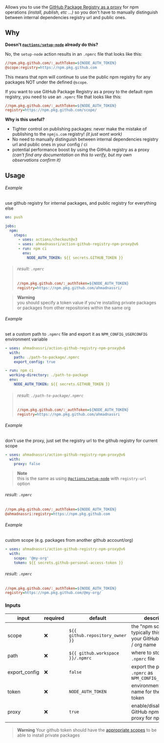 Allows you to use the [GitHub Package Registry as a proxy][blog] for npm operations _(install, publish, etc ...)_ so you don't have to manually distinguish between internal dependencies registry url and public ones.

## Why

**Doesn't [`@actions/setup-node`] already do this?**

No, the `setup-node` action results in an `.npmrc` file that looks like this:

```ini
//npm.pkg.github.com/:_authToken=${NODE_AUTH_TOKEN}
@scope:registry=https://npm.pkg.github.com
```

This means that npm will continue to use the public npm registry for any packages NOT under the defined `@scope`.

If you want to use GitHub Package Registry as a proxy to the default npm registry, you need to use an `.npmrc` file that looks like this:

```ini
//npm.pkg.github.com/:_authToken=${NODE_AUTH_TOKEN}
registry=https://npm.pkg.github.com/scope/
```

**Why is this useful?**

- Tighter control on publishing packages: never make the mistake of publishing to the `npmjs.com` registry! _(it just wont work)_
- No need to manually distinguish between internal dependencies registry url and public ones in your config / ci
- potential performance boost by using the GitHub registry as a proxy _(can't find any documentation on this to verify, but my own observations confirm it)_

## Usage

###### Example

use github registry for internal packages, and public registry for everything else

```yaml
on: push

jobs:
  npm:
    steps:
      - uses: actions/checkout@v3
      - uses: ahmadnassri/action-github-registry-npm-proxy@v6
      - run: npm ci
        env:
          NODE_AUTH_TOKEN: ${{ secrets.GITHUB_TOKEN }}
```

> ###### result: `.npmrc`
>
> ```ini
> //npm.pkg.github.com/:_authToken=${NODE_AUTH_TOKEN}
> registry=https://npm.pkg.github.com/ahmadnassri/
> ```

> **Warning**  
> you should specify a token value if you're installing private packages  
> or packages from other repositories within the same org

###### Example

set a custom path to `.npmrc` file and export it as `NPM_CONFIG_USERCONFIG` environment variable

```yaml
- uses: ahmadnassri/action-github-registry-npm-proxy@v6
  with:
    path: ./path-to-package/.npmrc
    export_config: true

- run: npm ci
  working-directory: ./path-to-package
  env:
    NODE_AUTH_TOKEN: ${{ secrets.GITHUB_TOKEN }}
```

> ###### result: `./path-to-package/.npmrc`
>
> ```ini
> //npm.pkg.github.com/:_authToken=${NODE_AUTH_TOKEN}
> registry=https://npm.pkg.github.com/ahmadnassri
> ```

###### Example

don't use the proxy, just set the registry url to the github registry for current scope

```yaml
- uses: ahmadnassri/action-github-registry-npm-proxy@v6
  with:
    proxy: false
```

> **Note**  
> this is the same as using [`@actions/setup-node`] with `registry-url` option

###### result: `.npmrc`

```ini
//npm.pkg.github.com/:_authToken=${NODE_AUTH_TOKEN}
@ahmadnassri:registry=https://npm.pkg.github.com
```

###### Example

custom scope (e.g. packages from another github account/org)

```yaml
- uses: ahmadnassri/action-github-registry-npm-proxy@v6
  with:
    scope: '@my-org'
    token: ${{ secrets.github-personal-access-token }}
```

###### result: `.npmrc`

```ini
//npm.pkg.github.com/:_authToken=${NODE_AUTH_TOKEN}
registry=https://npm.pkg.github.com/@my-org/
```

### Inputs

| input         | required | default                          | description                                                             |
| ------------- | -------- | -------------------------------- | ----------------------------------------------------------------------- |
| scope         | ❌       | `${{ github.repository_owner }}` | the "npm scope", typically this will be your GitHub username / org name |
| path          | ❌       | `${{ github.workspace }}/.npmrc` | where to store the `.npmrc` file                                        |
| export_config | ❌       | `false`                          | export the path to `.npmrc` as `NPM_CONFIG_USERCONFIG`                  |
| token         | ❌       | `NODE_AUTH_TOKEN`                | environment variable name for the registry token                        |
| proxy         | ❌       | `true`                           | enable/disable the GitHub npm packages proxy for npm                    |

> **Warning**
> Your github token should have the [appropriate scopes][token-scopes] to be able to install private packages

[blog]: https://github.blog/2019-09-11-proxying-packages-with-github-package-registry-and-other-updates/
[action-token]: https://docs.github.com/en/actions/security-guides/automatic-token-authentication
[`@actions/setup-node`]: https://github.com/actions/setup-node
[token-scopes]: https://docs.github.com/en/packages/learn-github-packages/about-permissions-for-github-packages#about-scopes-and-permissions-for-package-registries
